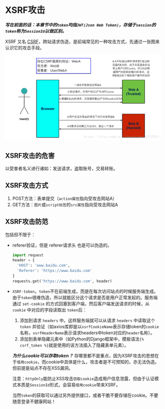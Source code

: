 # XSRF攻击

***写在前面的话：本章节中的`token`均指`JWT(Json Web Token)`，存储于`session`的`token`称为`SessionId`以做区别。***

XSRF 又名 [CSRF](https://developer.mozilla.org/en-US/docs/Learn/Server-side/First_steps/Website_security#Cross-Site_Request_Forgery_(CSRF))，跨站请求伪造，是前端常见的一种攻击方式，先通过一张图来认识它的攻击手段。

![xsrf](../../../.imgs/xsrf.png)

## XSRF攻击的危害

以受害者名义进行诸如：发送请求，盗取账号，交易转账。

## XSRF攻击方式

1. POST方法：表单提交（`action属性`指向受攻击网站A）
2. GET方法：`图片`或`script标签`的`src属性`指向受攻击网站A

## XSRF攻击防范

包括但不限于：

- referer验证，但是 referer请求头 也是可以伪造的。

  ```py
  import request
  header = {
    'HOST': 'www.baidu.com',
    'Referer': 'https://www.baidu.com'
  }
  requests.get('https://www.baidu.com', header)
  ```

- `XSRF-token`，`token`不在前端生成，而是在每次访问站点的时候服务端生成。由于`token`很难伪造，所以就能区分这个请求是否是用户正常发起的。服务端通过 `set-cookie` 的方式回塞到客户端，然后客户端发送请求的时候，从 `cookie` 中对应的字段读取出 `token`后：
  1. 添加到请求 `headers` 中。这样服务端就可以从请求 `headers` 中读取这个 `token` 并验证（如axios库即是以`xsrfCookieName`表示存储token的`cookie`名称，`xsrfHeaderName`表示请求headers中token对应的`header`名称）。
  2. 添加到表单隐藏元素中（如Python的Django框架中，模板语法`{% csrf_token %}`就是使用的该方法插入了隐藏表单元素）。

  ***为什么cookie可以存取token？*** 存哪里都不是重点，因为XSRF攻击的思想在于`借用cookie`，而cookie中具体是什么，攻击者是不可预知的，亦无法伪造。但前提是站点不存在XSS漏洞。

  注意：`httpOnly`能防止XSS攻击`窃取cookie`造成用户信息泄露，但由于认证模式本质是`SessionId`形式，会容易`借用cookie`带来XSRF。

  当然`token`的获取可以通过另外提供接口，或者干脆不要存储在cookie。不要随意登录不健康网站！
